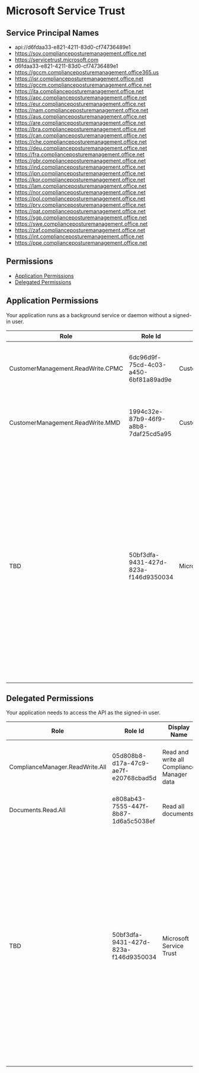# Microsoft Service Trust
## Service Principal Names
- api://d6fdaa33-e821-4211-83d0-cf74736489e1
- https://sov.complianceposturemanagement.office.net
- https://servicetrust.microsoft.com
- d6fdaa33-e821-4211-83d0-cf74736489e1
- https://gccm.complianceposturemanagement.office365.us
- https://isr.complianceposturemanagement.office.net
- https://gccm.complianceposturemanagement.office.net
- https://ita.complianceposturemanagement.office.net
- https://apc.complianceposturemanagement.office.net
- https://eur.complianceposturemanagement.office.net
- https://nam.complianceposturemanagement.office.net
- https://aus.complianceposturemanagement.office.net
- https://are.complianceposturemanagement.office.net
- https://bra.complianceposturemanagement.office.net
- https://can.complianceposturemanagement.office.net
- https://che.complianceposturemanagement.office.net
- https://deu.complianceposturemanagement.office.net
- https://fra.complianceposturemanagement.office.net
- https://gbr.complianceposturemanagement.office.net
- https://ind.complianceposturemanagement.office.net
- https://jpn.complianceposturemanagement.office.net
- https://kor.complianceposturemanagement.office.net
- https://lam.complianceposturemanagement.office.net
- https://nor.complianceposturemanagement.office.net
- https://pol.complianceposturemanagement.office.net
- https://prv.complianceposturemanagement.office.net
- https://qat.complianceposturemanagement.office.net
- https://sgp.complianceposturemanagement.office.net
- https://swe.complianceposturemanagement.office.net
- https://zaf.complianceposturemanagement.office.net
- https://int.complianceposturemanagement.office.net
- https://ppe.complianceposturemanagement.office.net

 ## Permissions
- [Application Permissions](#application-permissions)
- [Delegated Permissions](#delegated-permissions)

## Application Permissions
Your application runs as a background service or daemon without a signed-in user.

| Role | Role Id | Display Name | Description |
|---|---|---|---|
| CustomerManagement.ReadWrite.CPMC | 6dc96d9f-75cd-4c03-a450-6bf81a89ad9e | CustomerManagement.ReadWrite.CPMC | Allows applications to read and write CPMC vocabularies for various tenants |
| CustomerManagement.ReadWrite.MMD | 1994c32e-87b9-46f9-a8b8-7daf25cd5a95 | CustomerManagement.ReadWrite.MMD | Allows applications to read and write MMD vocabularies for various tenants |
| TBD | 50bf3dfa-9431-427d-823a-f146d9350034 | Microsoft Service Trust | Our app will be a one stop shop for current and prospective customers who need Security, Privacy, and Compliance information around Microsoft Cloud (Azure, Dynamics CRM Online and Office 365).  It should be open any tenant who has AAD record – trial tenants as well as paid tenant across Microsoft Cloud.  |

## Delegated Permissions
Your application needs to access the API as the signed-in user. 

| Role | Role Id | Display Name | Description |
|---|---|---|---|
| ComplianceManager.ReadWrite.All | 05d808b8-d17a-47c9-ae7f-e20768cbad5d | Read and write all Compliance Manager data | Allows users to read and write Compliance Manager data. |
| Documents.Read.All | e808ab43-7555-447f-8b87-1d6a5c5038ef | Read all documents | Allows users to read documents. |
| TBD | 50bf3dfa-9431-427d-823a-f146d9350034 | Microsoft Service Trust | Our app will be a one stop shop for current and prospective customers who need Security, Privacy, and Compliance information around Microsoft Cloud (Azure, Dynamics CRM Online and Office 365).  It should be open any tenant who has AAD record – trial tenants as well as paid tenant across Microsoft Cloud.  |

